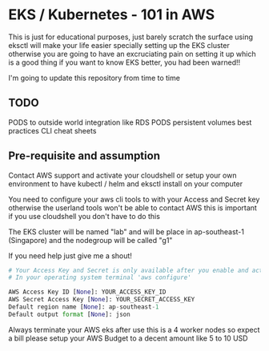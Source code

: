 # EKS / Kubernetes - 101 in AWS

This is just for educational purposes, just barely scratch the surface using eksctl will make your life easier specially setting up the EKS cluster otherwise
you are going to have an excruciating pain on setting it up which is a good thing if you want to know EKS better, you had been warned!!

I'm going to update this repository from time to time

## TODO

PODS to outside world integration like RDS
PODS persistent volumes best practices
CLI cheat sheets

## Pre-requisite and assumption

Contact AWS support and activate your cloudshell or setup your own environment to have kubectl / helm and eksctl install on your computer

You need to configure your aws cli tools to with your Access and Secret key otherwise the userland tools won't be able to contact AWS this is important
if you use cloudshell you don't have to do this

The EKS cluster will be named "lab" and will be place in ap-southeast-1 (Singapore) and the nodegroup will be called "g1"

If you need help just give me a shout!

```python
# Your Access Key and Secret is only available after you enable and activate your account in AWS, it takes 24 hours so be patient
# In your operating system terminal 'aws configure'

AWS Access Key ID [None]: YOUR_ACCESS_KEY_ID
AWS Secret Access Key [None]: YOUR_SECRET_ACCESS_KEY
Default region name [None]: ap-southeast-1
Default output format [None]: json

```
Always terminate your AWS eks after use this is a 4 worker nodes so expect a bill please setup your AWS Budget to a decent amount like 5 to 10 USD
